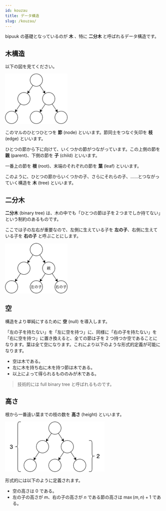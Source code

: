 ```yaml
---
id: kouzau
title: データ構造
slug: /kouzau/
---
```


bipuuk の基礎となっているのが **木** 、特に **二分木** と呼ばれるデータ構造です。

## 木構造

以下の図を見てください。

![二分木](../static/img/bf7fc1cb-8a67-4008-96ef-eb606db42430.png)

このマルのひとつひとつを **節** (node) といいます。節同士をつなぐ矢印を **枝** (edge) といいます。

ひとつの節から下に向けて、いくつかの節がつながっています。この上側の節を **親** (parent)、下側の節を **子** (child) といいます。

一番上の節を **根** (root)、末端のそれぞれの節を **葉** (leaf) といいます。

このように、ひとつの節からいくつかの子、さらにそれらの子、……とつながっていく構造を **木** (tree) といいます。

## 二分木

**二分木** (binary tree) は、木の中でも「ひとつの節は子を２つまでしか持てない」という制約のあるものです。

ここでは子の左右が重要なので、左側に生えている子を **左の子**、右側に生えている子を **右の子** と呼ぶことにします。

![親と子](../static/img/7f7ed600-e63a-4e8a-a950-1a7186188afa.png)

## 空

構造をより単純にするために **空** (null) を導入します。

「左の子を持たない」を「左に空を持つ」に、同様に「右の子を持たない」を「右に空を持つ」に置き換えると、全ての節は子を 2 つ持つか空であることになります。葉は全て空になります。これにより以下のような形式的定義が可能になります。

- 空は木である。
- 左に木を持ち右に木を持つ節は木である。
- 以上によって得られるもののみが木である。

> 技術的には full binary tree と呼ばれるものです。

## 高さ

根から一番遠い葉までの枝の数を **高さ** (height) といいます。

![高さ](../static/img/5a686f2d-a109-45ef-8bf6-302bcff8bf87.png)

形式的には以下のように定義されます。

- 空の高さは $0$ である。
- 左の子の高さが $m$、右の子の高さが $n$ である節の高さは $\max(m, n) + 1$ である。
